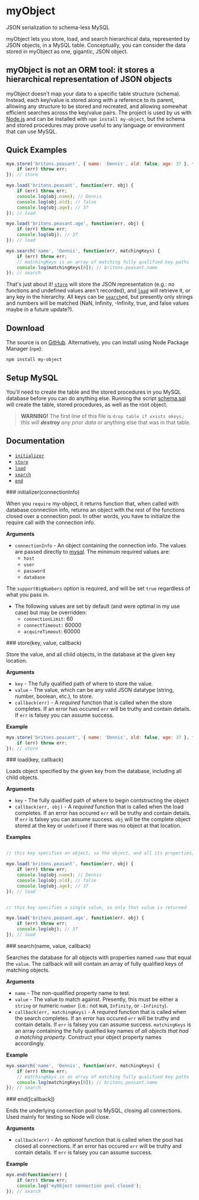 # myObject
JSON serialization to schema-less MySQL

myObject lets you store, load, and search hierarchical data, represented by JSON objects, in a MySQL table.  Conceptually, you can consider the data stored in myObject as one, gigantic, JSON object.

## myObject is not an ORM tool: it stores a hierarchical representation of JSON objects
myObject doesn't map your data to a specific table structure (schema).  Instead, each key/value is stored along with a reference to its parent, allowing any structure to be stored and recreated, and allowing somewhat efficient searches across the key/value pairs.  The project is used by us with [Node.js](http://nodejs.org) and can be installed with `npm install my-object`, but the schema and stored procedures may prove useful to any language or environment that can use MySQL.

## Quick Examples

```javascript
myo.store('britons.peasant', { name: 'Dennis', old: false, age: 37 }, function(err) {
	if (err) throw err;
}); // store

myo.load('britons.peasant', function(err, obj) {
	if (err) throw err;
    console.log(obj.name); // Dennis
    console.log(obj.old); // false
    console.log(obj.age); // 37
}); // load

myo.load('britons.peasant.age', function(err, obj) {
	if (err) throw err;
    console.log(obj); // 37
}); // load

myo.search('name', 'Dennis', function(err, matchingKeys) {
	if (err) throw err;
    // matchingKeys is an array of matching fully qualified key paths
    console.log(matchingKeys[0]); // britons.peasant.name
}); // search
```

That's just about it!  [`store`](#store) will store the JSON representation (e.g.: no functions and undefined values aren't recorded), and [`load`](#load) will retrieve it, or any key in the hierarchy.  All keys can be [`search`](#search)ed, but presently only strings and numbers will be matched (NaN, Infinity, -Infinity, true, and false values maybe in a future update?).

## Download

The source is on [GitHub](https://github.com/atomic8ball/myObject).
Alternatively, you can install using Node Package Manager (`npm`):

    npm install my-object

## Setup MySQL
You'll need to create the table and the stored procedures in you MySQL database before you can do anything else.
Running the script [schema.sql](https://github.com/atomic8ball/myObject/blob/master/schema.sql) will create the table, stored procedures, as well as the root object.

> **WARNING!** The first line of this file is `drop table if exists okeys;` *this will **destroy** any prior data* or anything else that was in that table.

## Documentation

* [`initializer`](#initializer)
* [`store`](#store)
* [`load`](#load)
* [`search`](#search)
* [`end`](#end)

<a name="initializer" />
### initializer(connectionInfo)

When you `require` my-object, it returns function that, when called with database connection info, returns an object with the rest of the functions closed over a connection pool.  In other words, you have to initialize the require call with the connection info.

__Arguments__

* `connectionInfo` - An object containing the connection info. The values are passed directly to [mysql](https://github.com/felixge/node-mysql/#pooling-connections).  The minimum required values are:
	* `host`
	* `user`
	* `password`
	* `database`

The `supportBigNumbers` option is required, and will be set `true` regardless of what you pass in.
* The following values are set by default (and were optimal in my use case) but may be overridden:
	* `connectionLimit`: 60
	* `connectTimeout:` 60000
	* `acquireTimeout`: 60000

<a name="store" />
### store(key, value, callback)

Store the value, and all child objects, in the database at the given key location.

__Arguments__

* `key` - The fully qualified path of where to store the value.
* `value` - The value, which can be any valid JSON datatype (string, number, boolean, etc.), to store.
* `callback(err)` - A *required* function that is called when the store completes. If an error has occured `err` will be truthy and contain details.  If `err` is falsey you can assume success.

__Example__

```javascript
myo.store('britons.peasant', { name: 'Dennis', old: false, age: 37 }, function(err) {
	if (err) throw err;
}); // store
```

<a name="load" />
### load(key, callback)

Loads object specified by the given key from the database, including all child objects.

__Arguments__

* `key` - The fully qualified path of where to begin contstructing the object
* `callback(err, obj)` - A *required* function that is called when the load completes. If an error has occured `err` will be truthy and contain details.  If `err` is falsey you can assume success. `obj` will be the complete object stored at the key or `undefined` if there was no object at that location.

__Examples__

```javascript

// this key specifies an object, so the object, and all its properties, will be returned

myo.load('britons.peasant', function(err, obj) {
	if (err) throw err;
    console.log(obj.name); // Dennis
    console.log(obj.old); // false
    console.log(obj.age); // 37
}); // load
```

```javascript

// this key specifies a single value, so only that value is returned

myo.load('britons.peasant.age', function(err, obj) {
	if (err) throw err;
    console.log(obj); // 37
}); // load
```

<a name="search" />
### search(name, value, callback)

Searches the database for all objects with properties named `name` that equal the `value`.  The callback will will contain an array of fully qualified keys of matching objects.

__Arguments__

* `name` - The *non*-qualified property name to test.
* `value` - The value to match against.  Presently, this must be either a `string` or numeric `number` (i.e.: not `NaN`, `Infinity`, or `-Infinity`).
* `callback(err, matchingKeys)` - A *required* function that is called when the search completes. If an error has occured `err` will be truthy and contain details.  If `err` is falsey you can assume success. `matchingKeys` is an array containing the fully qualified key names of *all objects that had a matching property*.  Construct your object property names accordingly.

__Example__

```javascript
myo.search('name', 'Dennis', function(err, matchingKeys) {
	if (err) throw err;
    // matchingKeys is an array of matching fully qualified key paths
    console.log(matchingKeys[0]); // britons.peasant.name
}); // search
```

<a name="end" />
### end([callback])

Ends the underlying connection pool to MySQL, closing all connections.  Used mainly for testing so Node will close.

__Arguments__

* `callback(err)` - An *optional* function that is called when the pool has closed all connections. If an error has occured `err` will be truthy and contain details.  If `err` is falsey you can assume success.

__Example__

```javascript
myo.end(function(err) {
	if (err) throw err;
    console.log('myObject connection pool closed');
}); // search
```


